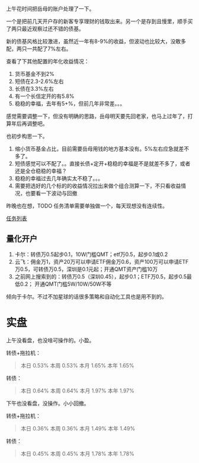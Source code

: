 上午花时间把岳母的账户处理了一下。

一个是把前几天开户存的新客专享理财的钱取出来。另一个是存到且慢里，顺手买了两只最近观察过还不错的债基。

新的债基风格比较激进，虽然近一年有8-9%的收益，但波动也比较大，没敢多配，两只一共配了7%左右。

查看了下其他配置的年化收益情况：

1. 货币基金不到2%
1. 短债在2.3-2.6%左右
1. 长债在3.3%左右
1. 有一个长信定开的有5.8%
1. 稳稳的幸福，去年有5+%，但前几年非常差。。。

感觉需要调整一下，但没有明确的思路，岳母明天要先回老家，也马上过年了，打算年后再调整吧。

也初步构思一下。
1. 缩小货币基金占比，目前需要岳母用钱的地方基本没有。5%左右应急就差不多了。
1. 短债感觉可以不配了。。直接长债+定开+稳稳的幸福是不是就差不多了，或者还是全仓稳稳的幸福？
1. 稳稳的幸福过去几年确实太不稳了。。。
1. 需要把选好的几个标的的收益情况拉出来做个组合测算一下，不只看收益情况，也要看一下波动与回撤

昨晚也在想，TODO 任务清单需要单独做一个，每天现想没有连续性。

[任务列表](../../../todo/todo.md)

## 量化开户
1. 卡尔：转债万0.5起步0.1，10W门槛QMT；etf万0.5，起步0.1或0.2
1. 云飞：佣金万1，资产20万可以申请ETF佣金万0.6，资产100万可以申请ETF万0.5，可转债万0.5，深圳是0.1元起；开通QMT资产门槛10万
1. 之前网上搜索到的：转债万0.5（深圳0.45），起步0.1；ETF万0.5，起步0.5最低0.2； 开通QMT门槛5W/10W/50W不等

倾向于卡尔。不过不加星球的话很多策略和自动化工具也是用不到的。


# 实盘

上午没看盘，也没啥可操作的。小盈。

转债+拖拉机：

> 本日	0.53%	本周	0.53%	本月	1.65%	本年	1.65%
                            
转债：                    
                            
> 本日	0.64%	本周	0.64%	本月	1.97%	本年	1.97%


下午也没看盘，没操作。小小回撤。

转债+拖拉机：

> 本日	0.36%	本周	0.36%	本月	1.49%	本年	1.49%

转债：

> 本日	0.45%	本周	0.45%	本月	1.78%	本年	1.78%

